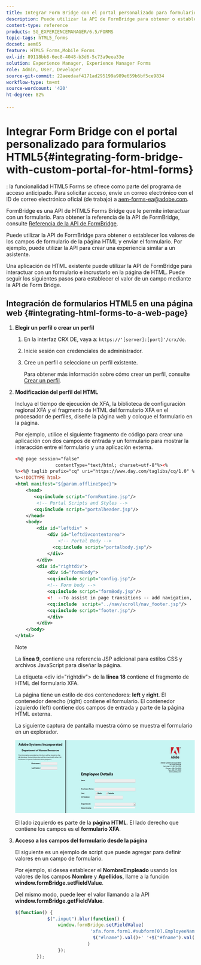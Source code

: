 ```yaml
---
title: Integrar Form Bridge con el portal personalizado para formularios HTML5
description: Puede utilizar la API de FormBridge para obtener o establecer los valores de los campos de formulario de la página HTML y enviar el formulario.
content-type: reference
products: SG_EXPERIENCEMANAGER/6.5/FORMS
topic-tags: hTML5_forms
docset: aem65
feature: HTML5 Forms,Mobile Forms
exl-id: 89118bb8-6ec8-4048-b3d6-5c73a9eea33e
solution: Experience Manager, Experience Manager Forms
role: Admin, User, Developer
source-git-commit: 22aeedaaf4171ad295199a989e659b6bf5ce9834
workflow-type: tm+mt
source-wordcount: '420'
ht-degree: 82%

---
```


# Integrar Form Bridge con el portal personalizado para formularios HTML5{#integrating-form-bridge-with-custom-portal-for-html-forms}

<span class="preview">: la funcionalidad HTML5 Forms se ofrece como parte del programa de acceso anticipado. Para solicitar acceso, envíe un correo electrónico con el ID de correo electrónico oficial (de trabajo) a aem-forms-ea@adobe.com.
</span>

FormBridge es una API de HTML5 Forms Bridge que le permite interactuar con un formulario. Para obtener la referencia de la API de FormBridge, consulte [Referencia de la API de FormBridge](https://experienceleague.adobe.com/en/docs/experience-manager-65/content/forms/developer-reference/form-bridge-apis).

Puede utilizar la API de FormBridge para obtener o establecer los valores de los campos de formulario de la página HTML y enviar el formulario. Por ejemplo, puede utilizar la API para crear una experiencia similar a un asistente.

Una aplicación de HTML existente puede utilizar la API de FormBridge para interactuar con un formulario e incrustarlo en la página de HTML. Puede seguir los siguientes pasos para establecer el valor de un campo mediante la API de Form Bridge.

## Integración de formularios HTML5 en una página web {#integrating-html-forms-to-a-web-page}

1. **Elegir un perfil o crear un perfil**

   1. En la interfaz CRX DE, vaya a: `https://'[server]:[port]'/crx/de`.
   1. Inicie sesión con credenciales de administrador.
   1. Cree un perfil o seleccione un perfil existente.

      Para obtener más información sobre cómo crear un perfil, consulte [Crear un perfil](/help/forms/custom-profile.md).

1. **Modificación del perfil del HTML**

   Incluya el tiempo de ejecución de XFA, la biblioteca de configuración regional XFA y el fragmento de HTML del formulario XFA en el procesador de perfiles, diseñe la página web y coloque el formulario en la página.

   Por ejemplo, utilice el siguiente fragmento de código para crear una aplicación con dos campos de entrada y un formulario para mostrar la interacción entre el formulario y una aplicación externa.

   ```xml
   <%@ page session="false"
                  contentType="text/html; charset=utf-8"%><%
   %><%@ taglib prefix="cq" uri="https://www.day.com/taglibs/cq/1.0" %><%
   %><!DOCTYPE html>
   <html manifest="${param.offlineSpec}">
       <head>
          <cq:include script="formRuntime.jsp"/>
           <!-- Portal Scripts and Styles -->
          <cq:include script="portalheader.jsp"/>
       </head>
       <body>
           <div id="leftdiv" >
               <div id="leftdivcontentarea">
                   <!-- Portal Body -->
                 <cq:include script="portalbody.jsp"/>
               </div>
           </div>
           <div id="rightdiv">
               <div id="formBody">
               <cq:include script="config.jsp"/>
               <!-- Form body -->
               <cq:include script="formBody.jsp"/>
               <!  --To assist in page transitions -- add navigation, based on scrolling -->
               <cq:include  script="../nav/scroll/nav_footer.jsp"/>
               <cq:include script="footer.jsp"/>
               </div>
           </div>
       </body>
   </html>
   ```

   >[!NOTE]
   >
   >La **línea 9**, contiene una referencia JSP adicional para estilos CSS y archivos JavaScript para diseñar la página.
   >
   >
   >La etiqueta &lt;div id=&quot;rightdiv&quot;> de la **línea 18** contiene el fragmento de HTML del formulario XFA.
   >
   >
   >La página tiene un estilo de dos contenedores: **left** y **right**. El contenedor derecho (right) contiene el formulario. El contenedor izquierdo (left) contiene dos campos de entrada y parte de la página HTML externa.
   >
   >
   >La siguiente captura de pantalla muestra cómo se muestra el formulario en un explorador.

   ![portal](assets/portal.jpg)

   El lado izquierdo es parte de la **página HTML**. El lado derecho que contiene los campos es el **formulario XFA**.

1. **Acceso a los campos del formulario desde la página**

   El siguiente es un ejemplo de script que puede agregar para definir valores en un campo de formulario.

   Por ejemplo, si desea establecer el **NombreEmpleado** usando los valores de los campos **Nombre** y **Apellidos**, llame a la función **window.formBridge.setFieldValue**.

   Del mismo modo, puede leer el valor llamando a la API **window.formBridge.getFieldValue**.

   ```javascript
   $(function() {
               $(".input").blur(function() {
                   window.formBridge.setFieldValue(
                               'xfa.form.form1.#subform[0].EmployeeName',
                                $("#lname").val()+' '+$("#fname").val()
                              )
                   });
           });
   ```
